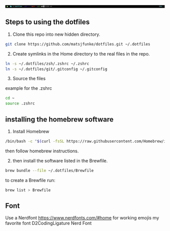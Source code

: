 ![prompt](img/prompt.png)

## Steps to using the dotfiles

1. Clone this repo into new hidden directory.
```zsh
git clone https://github.com/matsjfunke/dotfiles.git ~/.dotfiles
```


2. Create symlinks in the Home directory to the real files in the repo.
```zsh
ln -s ~/.dotfiles/zsh/.zshrc ~/.zshrc
ln -s ~/.dotfiles/git/.gitconfig ~/.gitconfig
```


3. Source the files

example for the .zshrc
```zsh
cd ~
source .zshrc
```


## installing the homebrew software
 
1. Install Homebrew
```zsh
/bin/bash -c "$(curl -fsSL https://raw.githubusercontent.com/Homebrew/install/HEAD/install.sh)"
```
then follow homebrew instructions.

2. then install the software listed in the Brewfile.
```zsh
brew bundle --file ~/.dotfiles/Brewfile
```

to create a Brewfile run:
```zsh
brew list > Brewfile
```


## Font
Use a Nerdfont https://www.nerdfonts.com/#home for working emojis
my favorite font D2CodingLigature Nerd Font 

